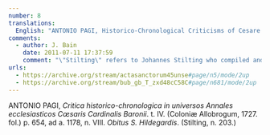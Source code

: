 ```yaml
---
number: 8
translations:
  English: "ANTONIO PAGI, Historico-Chronological Criticisms of Cesare Baronio’s Ecclesiastical Annals.  Vol. IV. (Geneva, 1727 fol.) p. 654, [reference to Hildegard] at the year 1178, n. VIII The Death of St Hildegard. (Stilting, no. 203.)"
comments:
  - author: J. Bain
    date: 2011-07-11 17:37:59
    comment: "\"Stilting\" refers to Johannes Stilting who compiled and commented on documents pertaining to Hildegard's life, published in <em>Acta Sanctorum</em> September, Vol. 5  (Antwerp: 1755). When van der Linde says \"Stilting, no.203\" he is referring to a paragraph number in the first large section devoted to Hildegard in the <em>Acta Sanctorum</em> (pp.629-679). Van der Linde's first reference to Stilting is in section I, record 2. One URL is for the 19th-century reprint of the <em>Acta Sanctorum</em> volume, while the other URL provides a link to Pagi."
urls:
  - https://archive.org/stream/actasanctorum45unse#page/n5/mode/2up
  - https://archive.org/stream/bub_gb_T_zxd48cC58C#page/n681/mode/2up
---
```


ANTONIO PAGI, <em>Critica historico-chronologica in universos Annales ecclesiasticos Cœsaris Cardinalis Baronii</em>. t. IV. (Coloniæ Allobrogum, 1727. fol.) p. 654, ad a. 1178, n. VIII. <em>Obitus S. Hildegardis</em>. (Stilting, n. 203.)
